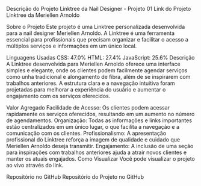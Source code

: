 Descrição do Projeto Linktree da Nail Designer - Projeto 01
Link do Projeto
Linktree da Meriellen Arnoldo

Sobre o Projeto
Este projeto é uma Linktree personalizada desenvolvida para a nail designer Meriellen Arnoldo. A Linktree é uma ferramenta essencial para profissionais que precisam organizar e facilitar o acesso a múltiplos serviços e informações em um único local.

Linguagens Usadas
CSS: 47.0%
HTML: 27.4%
JavaScript: 25.6%
Descrição
A Linktree desenvolvida para Meriellen Arnoldo oferece uma interface simples e elegante, onde os clientes podem facilmente agendar serviços como unha tradicional e alongamento de fibra, além de se inspirarem com trabalhos anteriores. A estrutura clara e a navegação intuitiva foram projetadas para melhorar a experiência do usuário e aumentar o engajamento com os serviços oferecidos.

Valor Agregado
Facilidade de Acesso: Os clientes podem acessar rapidamente os serviços oferecidos, resultando em um aumento no número de agendamentos.
Organização: Todas as informações e links importantes estão centralizados em um único lugar, o que facilita a navegação e a comunicação com os clientes.
Profissionalismo: A apresentação profissional do Linktree reforça a imagem de qualidade e cuidado que Meriellen Arnoldo deseja transmitir.
Engajamento: A inclusão de uma seção para inspirações com trabalhos anteriores ajuda a atrair novos clientes e manter os atuais engajados.
Como Visualizar
Você pode visualizar o projeto ao vivo através do link.

Repositório no GitHub
Repositório do Projeto no GitHub
